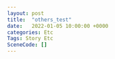 ```yaml
---
layout: post
title:  "others_test"
date:   2022-01-05 10:00:00 +0000
categories: Etc
Tags: Story Etc
SceneCode: []
---
```

